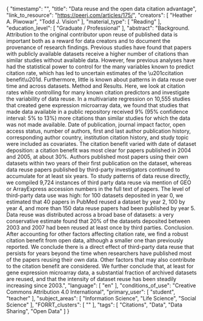 {
    "timestamp": "",
    "title": "Data reuse and the open data citation advantage",
    "link_to_resource": "https://peerj.com/articles/175/",
    "creators": [
        "Heather A. Piwowar",
        "Todd J. Vision"
    ],
    "material_type": [
        "Reading"
    ],
    "education_level": [
        "Graduate / Professional"
    ],
    "abstract": "Background. Attribution to the original contributor upon reuse of published data is important both as a reward for data creators and to document the provenance of research findings. Previous studies have found that papers with publicly available datasets receive a higher number of citations than similar studies without available data. However, few previous analyses have had the statistical power to control for the many variables known to predict citation rate, which has led to uncertain estimates of the \u201ccitation benefit\u201d. Furthermore, little is known about patterns in data reuse over time and across datasets. Method and Results. Here, we look at citation rates while controlling for many known citation predictors and investigate the variability of data reuse. In a multivariate regression on 10,555 studies that created gene expression microarray data, we found that studies that made data available in a public repository received 9% (95% confidence interval: 5% to 13%) more citations than similar studies for which the data was not made available. Date of publication, journal impact factor, open access status, number of authors, first and last author publication history, corresponding author country, institution citation history, and study topic were included as covariates. The citation benefit varied with date of dataset deposition: a citation benefit was most clear for papers published in 2004 and 2005, at about 30%. Authors published most papers using their own datasets within two years of their first publication on the dataset, whereas data reuse papers published by third-party investigators continued to accumulate for at least six years. To study patterns of data reuse directly, we compiled 9,724 instances of third party data reuse via mention of GEO or ArrayExpress accession numbers in the full text of papers. The level of third-party data use was high: for 100 datasets deposited in year 0, we estimated that 40 papers in PubMed reused a dataset by year 2, 100 by year 4, and more than 150 data reuse papers had been published by year 5. Data reuse was distributed across a broad base of datasets: a very conservative estimate found that 20% of the datasets deposited between 2003 and 2007 had been reused at least once by third parties. Conclusion. After accounting for other factors affecting citation rate, we find a robust citation benefit from open data, although a smaller one than previously reported. We conclude there is a direct effect of third-party data reuse that persists for years beyond the time when researchers have published most of the papers reusing their own data. Other factors that may also contribute to the citation benefit are considered. We further conclude that, at least for gene expression microarray data, a substantial fraction of archived datasets are reused, and that the intensity of dataset reuse has been steadily increasing since 2003.",
    "language": [
        "en"
    ],
    "conditions_of_use": "Creative Commons Attribution 4.0 International",
    "primary_user": [
        "student",
        "teacher"
    ],
    "subject_areas": [
        "Information Science",
        "Life Science",
        "Social Science"
    ],
    "FORRT_clusters": [
        ""
    ],
    "tags": [
        "Citations",
        "Data",
        "Data Sharing",
        "Open Data"
    ]
}